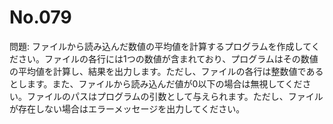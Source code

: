# No.079

問題: ファイルから読み込んだ数値の平均値を計算するプログラムを作成してください。ファイルの各行には1つの数値が含まれており、プログラムはその数値の平均値を計算し、結果を出力します。ただし、ファイルの各行は整数値であるとします。また、ファイルから読み込んだ値が0以下の場合は無視してください。ファイルのパスはプログラムの引数として与えられます。ただし、ファイルが存在しない場合はエラーメッセージを出力してください。
